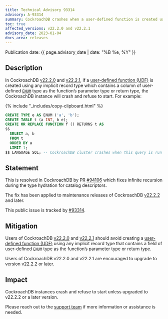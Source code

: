 ```yaml
---
title: Technical Advisory 93314
advisory: A-93314
summary: CockroachDB crashes when a user-defined function is created using any implicit record type which contains a column of user-defined ENUM type as the function’s parameter type or return type.
toc: true
affected_versions: v22.2.0 and v22.2.1
advisory_date: 2023-01-04
docs_area: releases
---
```


Publication date: {{ page.advisory_date | date: "%B %e, %Y" }}

## Description

In CockroachDB [v22.2.0](https://www.cockroachlabs.com/docs/releases/v22.2#v22-2-0) and [v22.2.1](https://www.cockroachlabs.com/docs/releases/v22.2#v22-2-1), if a [user-defined function (UDF)](https://www.cockroachlabs.com/docs/v22.2/user-defined-functions.html) is created using any implicit record type which contains a column of user-defined [`ENUM`](https://www.cockroachlabs.com/docs/v22.2/enum.html) type as the function’s parameter type or return type, the CockroachDB instance will crash and refuse to start. For example:

{% include "_includes/copy-clipboard.html" %}
~~~ sql
CREATE TYPE e AS ENUM ('a', 'b');
CREATE TABLE t (a INT, b e);
CREATE OR REPLACE FUNCTION f () RETURNS t AS
$$
  SELECT a, b
  FROM t
  ORDER BY a
  LIMIT 1;
$$ LANGUAGE SQL; -- CockroachDB cluster crashes when this query is run
~~~

## Statement

This is resolved in CockroachDB by PR [#94106](https://github.com/cockroachdb/cockroach/pull/94106) which fixes infinite recursion during the type hydration for catalog descriptors.

The fix has been applied to maintenance releases of CockroachDB [v22.2.2](https://www.cockroachlabs.com/docs/releases/v22.2#v22-2-2) and later.

This public issue is tracked by [#93314](https://github.com/cockroachdb/cockroach/issues/93314).

## Mitigation

Users of CockroachDB [v22.2.0](https://www.cockroachlabs.com/docs/releases/v22.2#v22-2-0) and [v22.2.1](https://www.cockroachlabs.com/docs/releases/v22.2#v22-2-1) should avoid creating a [user-defined function (UDF)](https://www.cockroachlabs.com/docs/v22.2/user-defined-functions.html) using any implicit record type that contains a field of user-defined [`ENUM`](https://www.cockroachlabs.com/docs/v22.2/enum.html) type as the function’s parameter type or return type.

Users of CockroachDB v22.2.0 and v22.2.1 are encouraged to upgrade to version v22.2.2 or later. 


## Impact

CockroachDB instances crash and refuse to start unless upgraded to v22.2.2 or a later version.

Please reach out to the [support team](https://support.cockroachlabs.com/) if more information or assistance is needed.
